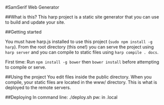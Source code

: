#SamSerif Web Generator

##What is this?
This harp project is a static site generator that you can use to build and update your site.  

##Getting started

You must have harp.js installed to use this project (`sudo npm install -g harp`).  From the root directory (this one!) you can serve the project using `harp server` and you can compile to static files using `harp compile . docs`.

First time: Run `npm install -g bower` then `bower install` before attempting to compile or serve.

##Using the project
You edit files inside the public directory.  When you compile, your static files are located in the www/ directory.  This is what is deployed to the remote servers.

##Deploying
In command line: ./deploy.sh
pw: in .local
